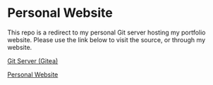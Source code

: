 # Personal Website
This repo is a redirect to my personal Git server hosting my portfolio website. Please use the link below to visit the source, or through my website.

[Git Server (Gitea)](https://git.bradymenegay.com/bmenegay/personal-website)

[Personal Website](http://bradymenegay.com)
